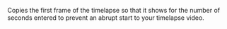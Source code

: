 Copies the first frame of the timelapse so that it shows for the number of seconds entered to prevent an abrupt start to your timelapse video.
